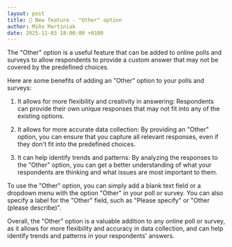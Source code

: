 ```yaml
---
layout: post
title: 📢 New feature - "Other" option
author: Miňo Martiniak
date: 2025-11-03 18:00:00 +0100
---
```

The "Other" option is a useful feature that can be added to online polls and surveys to allow respondents to provide a custom answer that may not be covered by the predefined choices.

Here are some benefits of adding an "Other" option to your polls and surveys:

1. It allows for more flexibility and creativity in answering: Respondents can provide their own unique responses that may not fit into any of the existing options.
2. It allows for more accurate data collection: By providing an "Other" option, you can ensure that you capture all relevant responses, even if they don't fit into the predefined choices.

3. It can help identify trends and patterns: By analyzing the responses to the "Other" option, you can get a better understanding of what your respondents are thinking and what issues are most important to them.

To use the "Other" option, you can simply add a blank text field or a dropdown menu with the option "Other" in your poll or survey. You can also specify a label for the "Other" field, such as "Please specify" or "Other (please describe)".

Overall, the "Other" option is a valuable addition to any online poll or survey, as it allows for more flexibility and accuracy in data collection, and can help identify trends and patterns in your respondents' answers.
